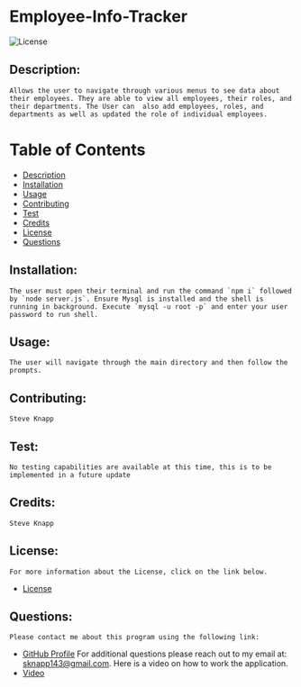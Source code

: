 # Employee-Info-Tracker
![License](https://img.shields.io/badge/License--blue.svg "License Badge")

## Description:
    Allows the user to navigate through various menus to see data about their employees. They are able to view all employees, their roles, and their departments. The User can  also add employees, roles, and departments as well as updated the role of individual employees.

# Table of Contents

- [Description](#description)
- [Installation](#installation)
- [Usage](#usage) 
- [Contributing](#contributing)
- [Test](#test)
- [Credits](#credits)
- [License](#license) 
- [Questions](#questions)

## Installation:
    The user must open their terminal and run the command `npm i` followed by `node server.js`. Ensure Mysql is installed and the shell is running in background. Execute `mysql -u root -p` and enter your user password to run shell.
## Usage:
    The user will navigate through the main directory and then follow the prompts.
## Contributing:
    Steve Knapp
## Test:
    No testing capabilities are available at this time, this is to be implemented in a future update
## Credits:
    Steve Knapp
## License:
    For more information about the License, click on the link below.
    
- [License](https://opensource.org/licenses/)
## Questions:
    Please contact me about this program using the following link: 
- [GitHub Profile](https://github.com/Stovencrantz)
For additional questions please reach out to my email at: sknapp143@gmail.com.
    Here is a video on how to work the application.
- [Video](https://drive.google.com/file/d/1A_C2r76bIzFDFGkn3mCFeiNT4ND4RHpZ/view)
